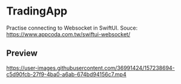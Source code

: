 # TradingApp
Practise connecting to Websocket in SwiftUI. Souce: https://www.appcoda.com.tw/swiftui-websocket/

## Preview
https://user-images.githubusercontent.com/36991424/157238694-c5d90fcb-27f9-4ba0-a6ab-674bd94156c7.mp4

